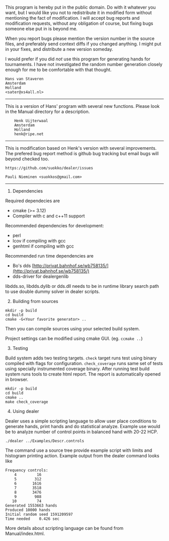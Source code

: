 This program is hereby put in the public domain. Do with it whatever
you want, but I would like you not to redistribute it in modified form
without mentioning the fact of modification. I will accept bug reports
and modification requests, without any obligation of course, but fixing
bugs someone else put in is beyond me.

When you report bugs please mention the version number in the source
files, and preferably send context diffs if you changed anything.
I might put in your fixes, and distribute a new version someday.

I would prefer if you did *not* use this program for generating hands
for tournaments. I have not investigated the random number generation
closely enough for me to be comfortable with that thought.

	Hans van Staveren
	Amsterdam
	Holland
	<sater@xs4all.nl>

------------------------------------------------------------------------------
This is a version of Hans' program with several new functions.   Please
look in the Manual directory for a description.

        Henk Uijterwaal
        Amsterdam
        Holland
        henk@ripe.net

------------------------------------------------------------------------------
This is modification based on Henk's version with several improvements. The
prefered bug report method is github bug tracking but email bugs will beyond
checked too.

	https://github.com/suokko/dealer/issues

	Pauli Nieminen <suokkos@gmail.com>
------------------------------------------------------------------------------

1. Dependencies

Required dependecies are
* cmake (>= 3.12)
* Compiler with c and c++11 support

Recommended dependencies for development:
* perl
* lcov if compiling with gcc
* genhtml if compiling with gcc

Recommended run time dependencies are
* Bo's dds [http://privat.bahnhof.se/wb758135/](http://privat.bahnhof.se/wb758135/)
* dds-driver for dealergenlib

libdds.so, libdds.dylib or dds.dll needs to be in runtime library search path to
use double dummy solver in dealer scripts.

2.  Building from sources

```
mkdir -p build
cd build
cmake -G<Your favorite generator> ..
```

Then you can compile sources using your selected build system.

Project settings can be modified using cmake GUI. (eg. `ccmake ..`)

3. Testing

Build system adds two testing targets. `check` target runs test using binary
compiled with flags for configuration. `check_coverage` runs same set of tests
using specially instrumented coverage binary. After running test build system
runs tools to create html report. The report is automatically opened in browser.

```
mkdir -p build
cd build
cmake ..
make check_coverage
```

4. Using dealer

Dealer uses a simple scripting language to allow user place conditions to
generate hands, print hands and do statistical analyze. Example use would be to
analyze number of control points in balanced hand with 20-22 HCP.

```
./dealer ../Examples/Descr.controls
```

The command use a source tree provide example script with limits and histogram
printing action. Example output from the dealer command looks like

```
Frequency controls:
    4	      16
    5	     312
    6	    1616
    7	    3518
    8	    3476
    9	     988
   10	      74
Generated 1553663 hands
Produced 10000 hands
Initial random seed 1591209597
Time needed    0.426 sec
```

More details about scripting language can be found from
Manual/index.html.
